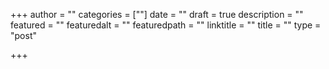 +++
author = ""
categories = [""]
date = ""
draft = true
description = ""
featured = ""
featuredalt = ""
featuredpath = ""
linktitle = ""
title = ""
type = "post"

+++
